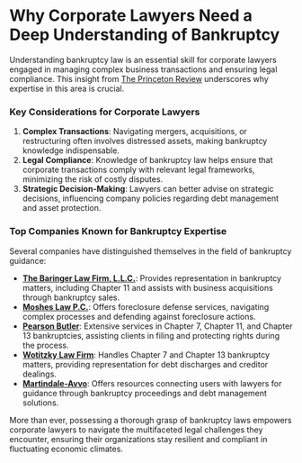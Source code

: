 # Why Corporate Lawyers Need a Deep Understanding of Bankruptcy

Understanding bankruptcy law is an essential skill for corporate lawyers engaged in managing complex business transactions and ensuring legal compliance. This insight from [The Princeton Review](/dir/the_princeton_review) underscores why expertise in this area is crucial.

### Key Considerations for Corporate Lawyers

1. **Complex Transactions**: Navigating mergers, acquisitions, or restructuring often involves distressed assets, making bankruptcy knowledge indispensable.
2. **Legal Compliance**: Knowledge of bankruptcy law helps ensure that corporate transactions comply with relevant legal frameworks, minimizing the risk of costly disputes.
3. **Strategic Decision-Making**: Lawyers can better advise on strategic decisions, influencing company policies regarding debt management and asset protection.

### Top Companies Known for Bankruptcy Expertise

Several companies have distinguished themselves in the field of bankruptcy guidance:

- **[The Baringer Law Firm, L.L.C.](/dir/the_baringer_law_firm_llc)**: Provides representation in bankruptcy matters, including Chapter 11 and assists with business acquisitions through bankruptcy sales.
- **[Moshes Law P.C.](/dir/moshes_law_pc)**: Offers foreclosure defense services, navigating complex processes and defending against foreclosure actions.
- **[Pearson Butler](/dir/pearson_butler)**: Extensive services in Chapter 7, Chapter 11, and Chapter 13 bankruptcies, assisting clients in filing and protecting rights during the process.
- **[Wotitzky Law Firm](/dir/wotitzky_law_firm)**: Handles Chapter 7 and Chapter 13 bankruptcy matters, providing representation for debt discharges and creditor dealings.
- **[Martindale-Avvo](/dir/martindale-avvo)**: Offers resources connecting users with lawyers for guidance through bankruptcy proceedings and debt management solutions.

More than ever, possessing a thorough grasp of bankruptcy laws empowers corporate lawyers to navigate the multifaceted legal challenges they encounter, ensuring their organizations stay resilient and compliant in fluctuating economic climates.